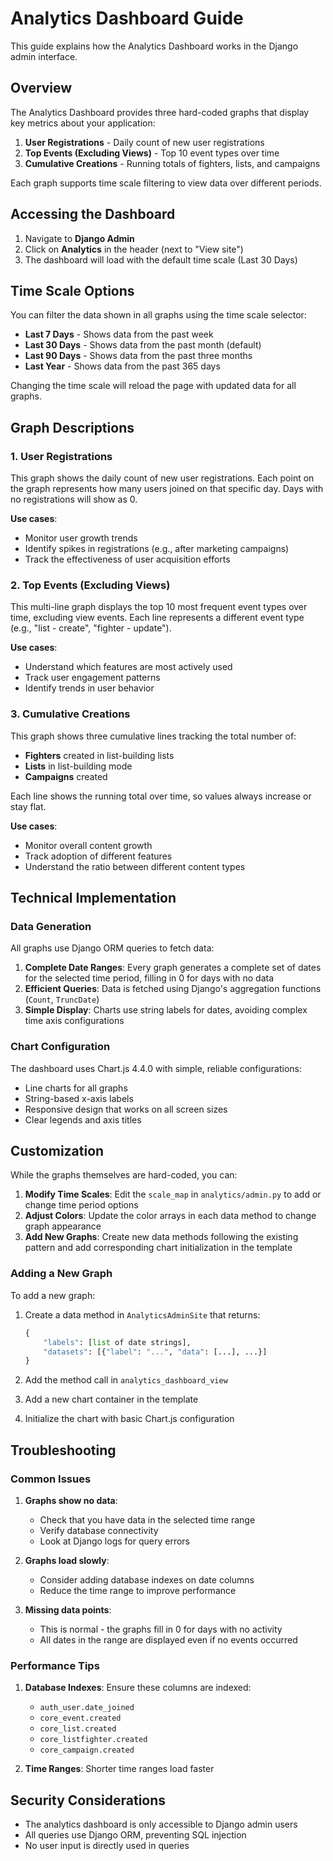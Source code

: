 # Analytics Dashboard Guide

This guide explains how the Analytics Dashboard works in the Django admin interface.

## Overview

The Analytics Dashboard provides three hard-coded graphs that display key metrics about your application:

1. **User Registrations** - Daily count of new user registrations
2. **Top Events (Excluding Views)** - Top 10 event types over time
3. **Cumulative Creations** - Running totals of fighters, lists, and campaigns

Each graph supports time scale filtering to view data over different periods.

## Accessing the Dashboard

1. Navigate to **Django Admin**
2. Click on **Analytics** in the header (next to "View site")
3. The dashboard will load with the default time scale (Last 30 Days)

## Time Scale Options

You can filter the data shown in all graphs using the time scale selector:

- **Last 7 Days** - Shows data from the past week
- **Last 30 Days** - Shows data from the past month (default)
- **Last 90 Days** - Shows data from the past three months
- **Last Year** - Shows data from the past 365 days

Changing the time scale will reload the page with updated data for all graphs.

## Graph Descriptions

### 1. User Registrations

This graph shows the daily count of new user registrations. Each point on the graph represents how many users joined on that specific day. Days with no registrations will show as 0.

**Use cases**:

- Monitor user growth trends
- Identify spikes in registrations (e.g., after marketing campaigns)
- Track the effectiveness of user acquisition efforts

### 2. Top Events (Excluding Views)

This multi-line graph displays the top 10 most frequent event types over time, excluding view events. Each line represents a different event type (e.g., "list - create", "fighter - update").

**Use cases**:

- Understand which features are most actively used
- Track user engagement patterns
- Identify trends in user behavior

### 3. Cumulative Creations

This graph shows three cumulative lines tracking the total number of:

- **Fighters** created in list-building lists
- **Lists** in list-building mode
- **Campaigns** created

Each line shows the running total over time, so values always increase or stay flat.

**Use cases**:

- Monitor overall content growth
- Track adoption of different features
- Understand the ratio between different content types

## Technical Implementation

### Data Generation

All graphs use Django ORM queries to fetch data:

1. **Complete Date Ranges**: Every graph generates a complete set of dates for the selected time period, filling in 0 for days with no data
2. **Efficient Queries**: Data is fetched using Django's aggregation functions (`Count`, `TruncDate`)
3. **Simple Display**: Charts use string labels for dates, avoiding complex time axis configurations

### Chart Configuration

The dashboard uses Chart.js 4.4.0 with simple, reliable configurations:

- Line charts for all graphs
- String-based x-axis labels
- Responsive design that works on all screen sizes
- Clear legends and axis titles

## Customization

While the graphs themselves are hard-coded, you can:

1. **Modify Time Scales**: Edit the `scale_map` in `analytics/admin.py` to add or change time period options
2. **Adjust Colors**: Update the color arrays in each data method to change graph appearance
3. **Add New Graphs**: Create new data methods following the existing pattern and add corresponding chart initialization in the template

### Adding a New Graph

To add a new graph:

1. Create a data method in `AnalyticsAdminSite` that returns:

   ```python
   {
       "labels": [list of date strings],
       "datasets": [{"label": "...", "data": [...], ...}]
   }
   ```

2. Add the method call in `analytics_dashboard_view`

3. Add a new chart container in the template

4. Initialize the chart with basic Chart.js configuration

## Troubleshooting

### Common Issues

1. **Graphs show no data**:
   - Check that you have data in the selected time range
   - Verify database connectivity
   - Look at Django logs for query errors

2. **Graphs load slowly**:
   - Consider adding database indexes on date columns
   - Reduce the time range to improve performance

3. **Missing data points**:
   - This is normal - the graphs fill in 0 for days with no activity
   - All dates in the range are displayed even if no events occurred

### Performance Tips

1. **Database Indexes**: Ensure these columns are indexed:
   - `auth_user.date_joined`
   - `core_event.created`
   - `core_list.created`
   - `core_listfighter.created`
   - `core_campaign.created`

2. **Time Ranges**: Shorter time ranges load faster

## Security Considerations

- The analytics dashboard is only accessible to Django admin users
- All queries use Django ORM, preventing SQL injection
- No user input is directly used in queries
